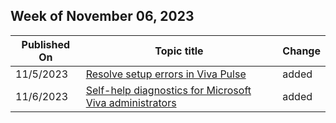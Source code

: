 <!-- This file is generated automatically each week. Changes made to this file will be overwritten.-->



## Week of November 06, 2023


| Published On |Topic title | Change |
|------|------------|--------|
| 11/5/2023 | [Resolve setup errors in Viva Pulse](/viva/troubleshoot/pulse/fix-setup-error-messages) | added |
| 11/6/2023 | [Self-help diagnostics for Microsoft Viva administrators](/viva/troubleshoot/viva-suite-administration/viva-self-help-diagnostics) | added |
